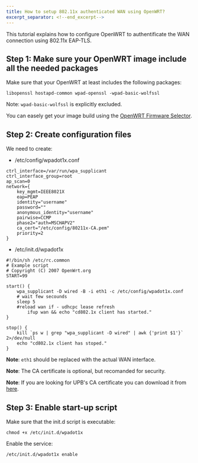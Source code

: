```yaml
---
title: How to setup 802.11x authenticated WAN using OpenWRT?
excerpt_separator: <!--end_excerpt-->
---
```


This tutorial explains how to configure OpenWRT to authentificate the WAN connection using 802.11x EAP-TLS.

<!--end_excerpt-->

## Step 1: Make sure your OpenWRT image include all the needed packages

Make sure that your OpenWRT at least includes the following packages:

```
libopenssl hostapd-common wpad-openssl -wpad-basic-wolfssl
```
Note: `wpad-basic-wolfssl` is explicitly excluded.

You can easely get your image build using the [OpenWRT Firmware Selector](https://firmware-selector.openwrt.org/).

## Step 2: Create configuration files

We need to create:
- /etc/config/wpadot1x.conf

```
ctrl_interface=/var/run/wpa_supplicant
ctrl_interface_group=root
ap_scan=0
network={
	key_mgmt=IEEE8021X
	eap=PEAP
	identity="username"
	password=""
	anonymous_identity="username"
	pairwise=CCMP
	phase2="auth=MSCHAPV2"
	ca_cert="/etc/config/80211x-CA.pem"
	priority=2
}
```

- /etc/init.d/wpadot1x

```
#!/bin/sh /etc/rc.common
# Example script
# Copyright (C) 2007 OpenWrt.org
START=99

start() {
	wpa_supplicant -D wired -B -i eth1 -c /etc/config/wpadot1x.conf
	# wait few secounds
	sleep 5
	#reload wan if - udhcpc lease refresh
        ifup wan && echo "cd802.1x client has started."
}

stop() {
    kill `ps w | grep "wpa_supplicant -D wired" | awk {'print $1'}` 2>/dev/null
    echo "cd802.1x client has stoped."
}
```

**Note**: `eth1` should be replaced with the actual WAN interface.

**Note**: The CA certificate is optional, but recomanded for security.

**Note**: If you are looking for UPB's CA certificate you can download it from [here](/assets/UPB-CA.crt).

## Step 3: Enable start-up script

Make sure that the init.d script is executable:

```
chmod +x /etc/init.d/wpadot1x
```

Enable the service:

```
/etc/init.d/wpadot1x enable
```
